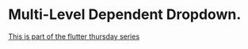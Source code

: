 # Multi-Level Dependent Dropdown.


  [This is part of the flutter thursday series](https://flutter.io/docs/get-started/codelab)
